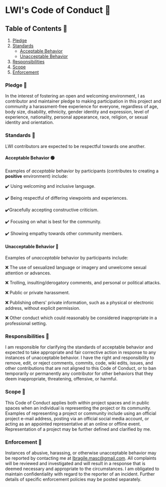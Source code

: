 # LWI's Code of Conduct 📜

## Table of Contents 📃

1. [Pledge](#pledge-)
2. [Standards](#standards-)
   - [Acceptable Behavior](#acceptable-behavior-)
   - [Unacceptable Behavior](#unacceptable-behavior-)
3. [Responsibilities](#responsibilities-)
4. [Scope](#scope-)
5. [Enforcement](#enforcement-)

### Pledge 📌

In the interest of fostering an open and welcoming environment, I as contributor and maintainer pledge to making participation in this project and
community a harassment-free experience for everyone, regardless of age, body size, disability, ethnicity, gender identity and expression, level of experience, nationality, personal appearance, race, religion, or sexual identity and orientation.

### Standards 📏

LWI contributors are expected to be respectful towards one another.

#### Acceptable Behavior 🟢

Examples of _acceptable_ behavior by participants (contributes to creating a **positive** environment) include:

:heavy_check_mark: Using welcoming and inclusive language.

:heavy_check_mark: ​Being respectful of differing viewpoints and experiences.

:heavy_check_mark: ​Gracefully accepting constructive criticism.

:heavy_check_mark: ​Focusing on what is best for the community.

:heavy_check_mark: ​Showing empathy towards other community members.

#### Unacceptable Behavior 🔴

Examples of _unacceptable_ behavior by participants include:

:x: The use of sexualized language or imagery and unwelcome sexual attention or advances.

:x: Trolling, insulting/derogatory comments, and personal or political attacks.

:x: Public or private harassment.

:x: Publishing others' private information, such as a physical or electronic address, without explicit permission.

:x: Other conduct which could reasonably be considered inappropriate in a professional setting.

### Responsibilities 📝

I am responsible for clarifying the standards of acceptable behavior and expected to take appropriate and fair corrective action in response to any instances of unacceptable behavior. I have the right and responsibility to remove, edit, or reject comments, commits, code, wiki edits, issues, and other contributions that are not aligned to this Code of Conduct, or to ban temporarily or permanently any contributor for other behaviors that they deem inappropriate, threatening, offensive, or harmful.

### Scope 🔬

This Code of Conduct applies both within project spaces and in public spaces when an individual is representing the project or its community. Examples of representing a project or community include using an official project e-mail address, posting via an official social media account, or acting as an appointed representative at an online or offline event. Representation of a project may be further defined and clarified by me.

### Enforcement 🚓

Instances of abusive, harassing, or otherwise unacceptable behavior may be reported by contacting me at lbragile.masc@gmail.com. All complaints will be reviewed and investigated and will result in a response that is deemed necessary and appropriate to the circumstances. I am obligated to maintain confidentiality with regard to the reporter of an incident. Further details of specific enforcement policies may be posted separately.
